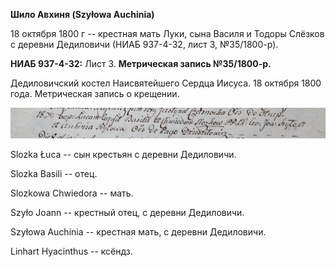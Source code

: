 **Шило Авхиня (Szyłowa Auchinia)**

18 октября 1800 г -- крестная мать Луки, сына Василя и Тодоры Слёзков с
деревни Дедиловичи (НИАБ 937-4-32, лист 3, №35/1800-р).

**НИАБ 937-4-32:** Лист 3. **Метрическая запись №35/1800-р.**

Дедиловичский костел Наисвятейшего Сердца Иисуса. 18 октября 1800 года.
Метрическая запись о крещении.

![](./media/9215448af907925799a43064a207d99942b1f6a4.png)

Slozka Łuca -- сын крестьян с деревни Дедиловичи.

Slozka Basili -- отец.

Slozkowa Chwiedora -- мать.

Szyło Joann -- крестный отец, с деревни Дедиловичи.

Szyłowa Auchinia -- крестная мать, с деревни Дедиловичи.

Linhart Hyacinthus -- ксёндз.
